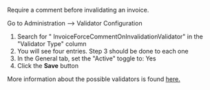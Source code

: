 Require a comment before invalidating an invoice.

Go to Administration --> Validator Configuration

1.	Search for " InvoiceForceCommentOnInvalidationValidator" in the "Validator Type" column
2.	You will see four entries. Step 3 should be done to each one
3.	In the General tab, set the "Active" toggle to: Yes
4.	Click the **Save** button

More information about the possible validators is found [here.](https://success.Medius.com/documentation/administration_guide/administration_pages/validator_configuration/)
